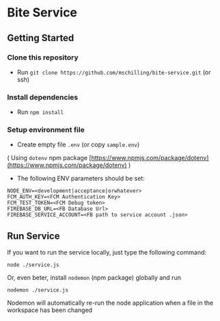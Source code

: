 # Bite Service

## Getting Started

### Clone this repository

* Run `git clone https://github.com/mschilling/bite-service.git` (or ssh)

### Install dependencies

* Run `npm install`

### Setup environment file

* Create empty file `.env` (or copy `sample.env`)

( Using `dotenv` npm package [https://www.npmjs.com/package/dotenv](https://www.npmjs.com/package/dotenv) )

* The following ENV parameters should be set:

```
NODE_ENV=<development|acceptance|orwhatever>
FCM_AUTH_KEY=<FCM Authentication Key>
FCM_TEST_TOKEN=<FCM Debug token>
FIREBASE_DB_URL=<FB Database Url>
FIREBASE_SERVICE_ACCOUNT=<FB path to service account .json>
```

## Run Service

If you want to run the service locally, just type the following command:

`node ./service.js`

Or, even beter, install `nodemon` (npm package) globally and run

`nodemon ./service.js`

Nodemon will automatically re-run the node application when a file in the workspace has been changed
